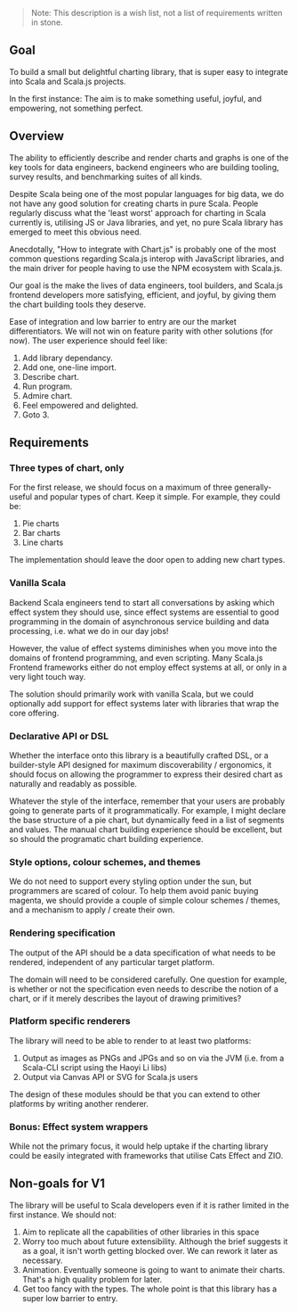 > Note: This description is a wish list, not a list of requirements written in stone. 

## Goal

To build a small but delightful charting library, that is super easy to integrate into Scala and Scala.js projects.

In the first instance: The aim is to make something useful, joyful, and empowering, not something perfect.

## Overview

The ability to efficiently describe and render charts and graphs is one of the key tools for data engineers, backend engineers who are building tooling, survey results, and benchmarking suites of all kinds.

Despite Scala being one of the most popular languages for big data, we do not have any good solution for creating charts in pure Scala. People regularly discuss what the 'least worst' approach for charting in Scala currently is, utilising JS or Java libraries, and yet, no pure Scala library has emerged to meet this obvious need.

Anecdotally, "How to integrate with Chart.js" is probably one of the most common questions regarding Scala.js interop with JavaScript libraries, and the main driver for people having to use the NPM ecosystem with Scala.js.

Our goal is the make the lives of data engineers, tool builders, and Scala.js frontend developers more satisfying, efficient, and joyful, by giving them the chart building tools they deserve.

Ease of integration and low barrier to entry are our the market differentiators. We will not win on feature parity with other solutions (for now). The user experience should feel like:

1. Add library dependancy.
2. Add one, one-line import.
3. Describe chart.
4. Run program.
5. Admire chart.
6. Feel empowered and delighted.
7. Goto 3.

## Requirements

### Three types of chart, only

For the first release, we should focus on a maximum of three generally-useful and popular types of chart. Keep it simple. For example, they could be:

1. Pie charts
2. Bar charts
3. Line charts

The implementation should leave the door open to adding new chart types.

### Vanilla Scala

Backend Scala engineers tend to start all conversations by asking which effect system they should use, since effect systems are essential to good programming in the domain of asynchronous service building and data processing, i.e. what we do in our day jobs!

However, the value of effect systems diminishes when you move into the domains of frontend programming, and even scripting. Many Scala.js Frontend frameworks either do not employ effect systems at all, or only in a very light touch way.

The solution should primarily work with vanilla Scala, but we could optionally add support for effect systems later with libraries that wrap the core offering.

### Declarative API or DSL

Whether the interface onto this library is a beautifully crafted DSL, or a builder-style API designed for maximum discoverability / ergonomics, it should focus on allowing the programmer to express their desired chart as naturally and readably as possible.

Whatever the style of the interface, remember that your users are probably going to generate parts of it programmatically. For example, I might declare the base structure of a pie chart, but dynamically feed in a list of segments and values. The manual chart building experience should be excellent, but so should the programatic chart building experience.

### Style options, colour schemes, and themes

We do not need to support every styling option under the sun, but programmers are scared of colour. To help them avoid panic buying magenta, we should provide a couple of simple colour schemes / themes, and a mechanism to apply / create their own.

### Rendering specification

The output of the API should be a data specification of what needs to be rendered, independent of any particular target platform.

The domain will need to be considered carefully. One question for example, is whether or not the specification even needs to describe the notion of a chart, or if it merely describes the layout of drawing primitives?

### Platform specific renderers

The library will need to be able to render to at least two platforms:

1. Output as images as PNGs and JPGs and so on via the JVM (i.e. from a Scala-CLI script using the Haoyi Li libs)
2. Output via Canvas API or SVG for Scala.js users

The design of these modules should be that you can extend to other platforms by writing another renderer.
### Bonus: Effect system wrappers

While not the primary focus, it would help uptake if the charting library could be easily integrated with frameworks that utilise Cats Effect and ZIO.

## Non-goals for V1

The library will be useful to Scala developers even if it is rather limited in the first instance. We should not:

1. Aim to replicate all the capabilities of other libraries in this space
2. Worry too much about future extensibility. Although the brief suggests it as a goal, it isn't worth getting blocked over. We can rework it later as necessary.
3. Animation. Eventually someone is going to want to animate their charts. That's a high quality problem for later.
4. Get too fancy with the types. The whole point is that this library has a super low barrier to entry.
